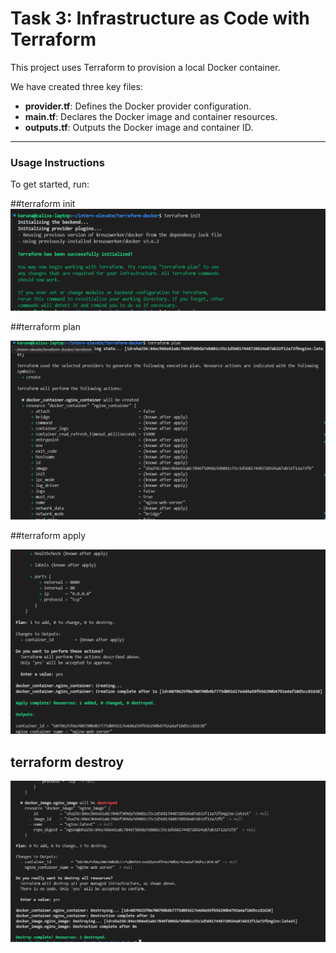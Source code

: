 # Task 3: Infrastructure as Code with Terraform

This project uses Terraform to provision a local Docker container.

We have created three key files:

- **provider.tf**: Defines the Docker provider configuration.
- **main.tf**: Declares the Docker image and container resources.
- **outputs.tf**: Outputs the Docker image and container ID.

---

### Usage Instructions

To get started, run:

##terraform init
![Terraform init](terraform-init.png)

##terraform plan

![Terraform plan](terrraform-plan.png)

##terraform apply

![Terraform apply](terraform-apply.png)

## terraform destroy
![terraform destroy](terraform-destroy.png)
